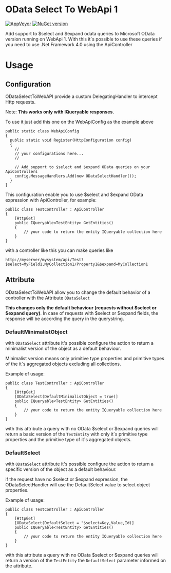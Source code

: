 # OData Select To WebApi 1 #

[![AppVeyor](https://ci.appveyor.com/api/projects/status/github/hermsdorff/ODataSelectToWebAPI)](https://ci.appveyor.com/project/hermsdorff/odataselecttowebapi)
[![NuGet version](https://badge.fury.io/nu/ODataSelectForWebAPI1.svg)](http://badge.fury.io/nu/ODataSelectForWebAPI1)

Add support to $select and $expand odata queries to Microsoft OData version running on WebApi 1.
With this it´s possible to use these queries if you need to use .Net Framework 4.0 using the ApiController

# Usage #

## Configuration ##
ODataSelectToWebAPI provide a custom DelegatingHandler to intercept Http requests.

Note: **This works only with IQueryable responses.**

To use it just add this one on the WebApiConfig as the example above

    public static class WebApiConfig
    {
      public static void Register(HttpConfiguration config)
      {
        //
        // your configurations here...
        //
        
        // Add support to $select and $expand OData queries on your ApiControllers
        config.MessageHandlers.Add(new ODataSelectHandler());
      }
    }

This configuration enable you to use $select and $expand OData expression with ApiController, for example:

	public class TestController : ApiController
	{
		[HttpGet]
		public IQueryable<TestEntity> GetEntities()
		{
			// your code to return the entity IQueryable collection here
		}
	}

with a controller like this you can make queries like
	
	http://myserver/mysystem/api/Test?$select=MyField1,MyCollection1/Property1&$expand=MyCollection1

## Attribute ##
ODataSelectToWebAPI allow you to change the default behavior of a controller with the Attribute `ODataSelect`

**This changes only the default behaviour (requests without $select or $expand query)**. In case of requests with $select or $expand fields, the response will be according the query in the querystring.

### DefaultMinimalistObject ###
with `ODataSelect` attribute it's possible configure the action to return a minimalist version of the object as a default behaviour.

Minimalist version means only primitive type properties and primitive types of the it´s aggregated objects excluding all collections.

Example of usage:
	
	public class TestController : ApiController
	{
		[HttpGet]
		[ODataSelect(DefaultMinimalistObject = true)]
		public IQueryable<TestEntity> GetEntities()
		{
			// your code to return the entity IQueryable collection here
		}
	}

with this attribute a query with no OData $select or $expand queries will return a basic version of the `TestEntity` with only it´s primitive type properties and the primitive type of it´s aggregated objects.

### DefaultSelect ###
with `ODataSelect` attribute it's possible configure the action to return a specific version of the object as a default behaviour.

if the request have no $select or $expand expression, the ODataSelectHandler will use the DefaultSelect value to select object properties.

Example of usage:
	
	public class TestController : ApiController
	{
		[HttpGet]
		[ODataSelect(DefaultSelect = "$select=Key,Value,Id)]
		public IQueryable<TestEntity> GetEntities()
		{
			// your code to return the entity IQueryable collection here
		}
	}

with this attribute a query with no OData $select or $expand queries will return a version of the `TestEntity` the `DefaultSelect` parameter informed on the attribute.
